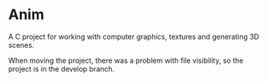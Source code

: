 # Anim
 A C project for working with computer graphics, textures and generating 3D scenes.

When moving the project, there was a problem with file visibility, so the project is in the develop branch.
